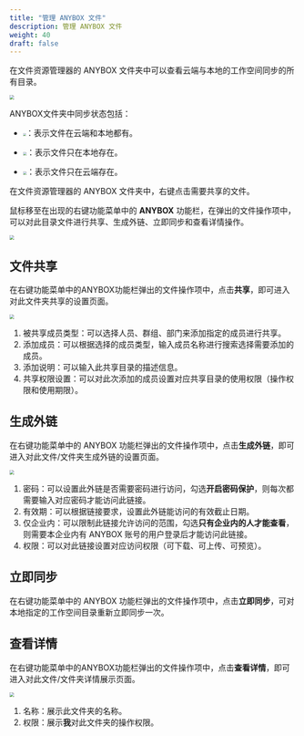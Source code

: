 ```yaml
---
title: "管理 ANYBOX 文件"
description: 管理 ANYBOX 文件
weight: 40
draft: false
---
```


在文件资源管理器的 ANYBOX 文件夹中可以查看云端与本地的工作空间同步的所有目录。

<img src="../../_images/win_user03.png" style="zoom:50%;" />

ANYBOX文件夹中同步状态包括：

- <img src="../../_images/win_user04.png" style="zoom:30%;" />：表示文件在云端和本地都有。

- <img src="../../_images/win_user05.png" style="zoom:40%;" />：表示文件只在本地存在。
- <img src="../../_images/win_user06.png" style="zoom:40%;" />：表示文件只在云端存在。

在文件资源管理器的 ANYBOX 文件夹中，右键点击需要共享的文件。

鼠标移至在出现的右键功能菜单中的 **ANYBOX** 功能栏，在弹出的文件操作项中，可以对此目录文件进行共享、生成外链、立即同步和查看详情操作。

<img src="../../_images/win_user07.png" style="zoom:50%;" />

## 文件共享

在右键功能菜单中的ANYBOX功能栏弹出的文件操作项中，点击**共享**，即可进入对此文件夹共享的设置页面。

<img src="../../_images/win_user08.png" style="zoom:50%;" />

1. 被共享成员类型：可以选择人员、群组、部门来添加指定的成员进行共享。
2. 添加成员：可以根据选择的成员类型，输⼊成员名称进行搜索选择需要添加的成员。
3. 添加说明：可以输入此共享目录的描述信息。
4. 共享权限设置：可以对此次添加的成员设置对应共享目录的使用权限（操作权限和使用期限）。

## 生成外链

在右键功能菜单中的 ANYBOX 功能栏弹出的文件操作项中，点击**生成外链**，即可进入对此文件/文件夹生成外链的设置页面。

<img src="../../_images/win_user09.png" style="zoom:50%;" />

1. 密码：可以设置此外链是否需要密码进行访问，勾选**开启密码保护**，则每次都需要输入对应密码才能访问此链接。
2. 有效期：可以根据链接要求，设置此外链能访问的有效截止日期。
3. 仅企业内：可以限制此链接允许访问的范围，勾选**只有企业内的人才能查看**，则需要本企业内有 ANYBOX 账号的用户登录后才能访问此链接。
4. 权限：可以对此链接设置对应访问权限（可下载、可上传、可预览）。

## 立即同步

在右键功能菜单中的 ANYBOX 功能栏弹出的文件操作项中，点击**立即同步**，可对本地指定的工作空间目录重新立即同步一次。

## 查看详情

在右键功能菜单中的ANYBOX功能栏弹出的文件操作项中，点击**查看详情**，即可进入对此文件/文件夹详情展示页面。

<img src="../../_images/win_user10.png" style="zoom:50%;" />

1. 名称：展示此文件夹的名称。
2. 权限：展示**我**对此文件夹的操作权限。
